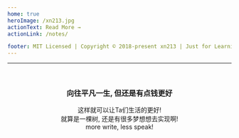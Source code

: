```yaml
---
home: true
heroImage: /xn213.jpg
actionText: Read More →
actionLink: /notes/

footer: MIT Licensed | Copyright © 2018-present xn213 | Just for Learning Reference
---
```


<hr>
<br>

### <center>向往平凡一生, 但还是有点钱更好</center>

<center>这样就可以让Ta们生活的更好!</center>

<center>就算是一棵树, 还是有很多梦想想去实现啊!</center>

<center>more write, less speak!</center>

<br>
